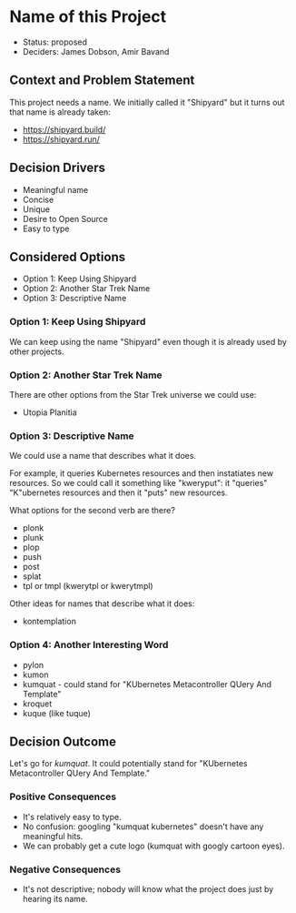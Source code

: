 # Name of this Project

- Status: proposed
- Deciders: James Dobson, Amir Bavand


## Context and Problem Statement

This project needs a name. We initially called it "Shipyard" but it turns out that name is already taken:

- https://shipyard.build/
- https://shipyard.run/



## Decision Drivers

- Meaningful name
- Concise
- Unique
- Desire to Open Source
- Easy to type



## Considered Options

- Option 1: Keep Using Shipyard
- Option 2: Another Star Trek Name
- Option 3: Descriptive Name


### Option 1: Keep Using Shipyard

We can keep using the name "Shipyard" even though it is already used by other projects.


### Option 2: Another Star Trek Name

There are other options from the Star Trek universe we could use:
- Utopia Planitia


### Option 3: Descriptive Name

We could use a name that describes what it does.

For example, it queries Kubernetes resources and then instatiates new resources. So we could call it something
like "kweryput": it "queries" "K"ubernetes resources and then it "puts" new resources.

What options for the second verb are there?

- plonk
- plunk
- plop
- push
- post
- splat
- tpl or tmpl (kwerytpl or kwerytmpl)

Other ideas for names that describe what it does:

- kontemplation


### Option 4: Another Interesting Word

- pylon
- kumon
- kumquat - could stand for "KUbernetes Metacontroller QUery And Template"
- kroquet
- kuque (like tuque)



## Decision Outcome

Let's go for *kumquat*. It could potentially stand for "KUbernetes Metacontroller QUery And Template."


### Positive Consequences

- It's relatively easy to type.
- No confusion: googling "kumquat kubernetes" doesn't have any meaningful hits.
- We can probably get a cute logo (kumquat with googly cartoon eyes).

### Negative Consequences

- It's not descriptive; nobody will know what the project does just by hearing its name.


